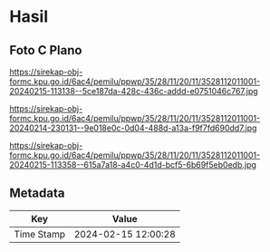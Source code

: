 # Hasil

## Foto C Plano

https://sirekap-obj-formc.kpu.go.id/6ac4/pemilu/ppwp/35/28/11/20/11/3528112011001-20240215-113138--5ce187da-428c-436c-addd-e0751046c767.jpg

https://sirekap-obj-formc.kpu.go.id/6ac4/pemilu/ppwp/35/28/11/20/11/3528112011001-20240214-230131--9e018e0c-0d04-488d-a13a-f9f7fd690dd7.jpg

https://sirekap-obj-formc.kpu.go.id/6ac4/pemilu/ppwp/35/28/11/20/11/3528112011001-20240215-113358--615a7a18-a4c0-4d1d-bcf5-6b69f5eb0edb.jpg


## Metadata

| Key        | Value               |
| ---------- | ------------------- |
| Time Stamp | 2024-02-15 12:00:28 |



